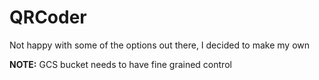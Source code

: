 # QRCoder

Not happy with some of the options out there, I decided to make my own

**NOTE:** GCS bucket needs to have fine grained control
